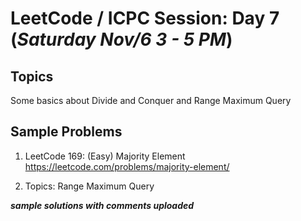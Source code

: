 # LeetCode / ICPC Session: Day 7 (***Saturday Nov/6 3 - 5 PM***)

## Topics
Some basics about Divide and Conquer and Range Maximum Query

## Sample Problems

1. LeetCode 169: (Easy) Majority Element  
https://leetcode.com/problems/majority-element/  

2. Topics: Range Maximum Query

___sample solutions with comments uploaded___